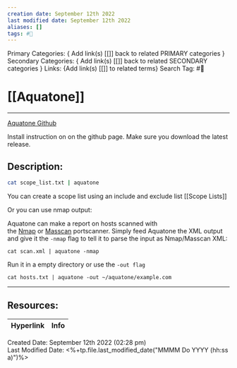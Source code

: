 ```yaml
---
creation date: September 12th 2022
last modified date: September 12th 2022
aliases: []
tags: #📕
---
```


Primary Categories: { Add link(s) [[]] back to related PRIMARY categories }
Secondary Categories:  { Add link(s) [[]] back to related SECONDARY categories }
Links: {Add link(s) [[]] to related terms}
Search Tag: #📕  

# [[Aquatone]]  
___

[Aquatone Github](https://github.com/michenriksen/aquatone)

Install instruction on on the github page. Make sure you download the latest release.

## Description:  



```bash
cat scope_list.txt | aquatone
```

You can create a scope list using an include and exclude list [[Scope Lists]]

Or you can use nmap output:

Aquatone can make a report on hosts scanned with the [Nmap](https://nmap.org/) or [Masscan](https://github.com/robertdavidgraham/masscan) portscanner. Simply feed Aquatone the XML output and give it the `-nmap` flag to tell it to parse the input as Nmap/Masscan XML:

```
cat scan.xml | aquatone -nmap
```

Run it in a empty directory or use the `-out flag`

```
cat hosts.txt | aquatone -out ~/aquatone/example.com
```

___

## Resources:

| Hyperlink | Info |
| --------- | ---- |


Created Date: September 12th 2022 (02:28 pm)  
Last Modified Date: <%+tp.file.last_modified_date("MMMM Do YYYY (hh:ss a)")%>
